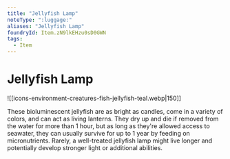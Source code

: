 ```yaml
---
title: "Jellyfish Lamp"
noteType: ":luggage:"
aliases: "Jellyfish Lamp"
foundryId: Item.zN9lkEHzu0sD0GWN
tags:
  - Item
---
```


# Jellyfish Lamp
![[icons-environment-creatures-fish-jellyfish-teal.webp|150]]

These bioluminescent jellyfish are as bright as candles, come in a variety of colors, and can act as living lanterns. They dry up and die if removed from the water for more than 1 hour, but as long as they're allowed access to seawater, they can usually survive for up to 1 year by feeding on micronutrients. Rarely, a well-treated jellyfish lamp might live longer and potentially develop stronger light or additional abilities.
